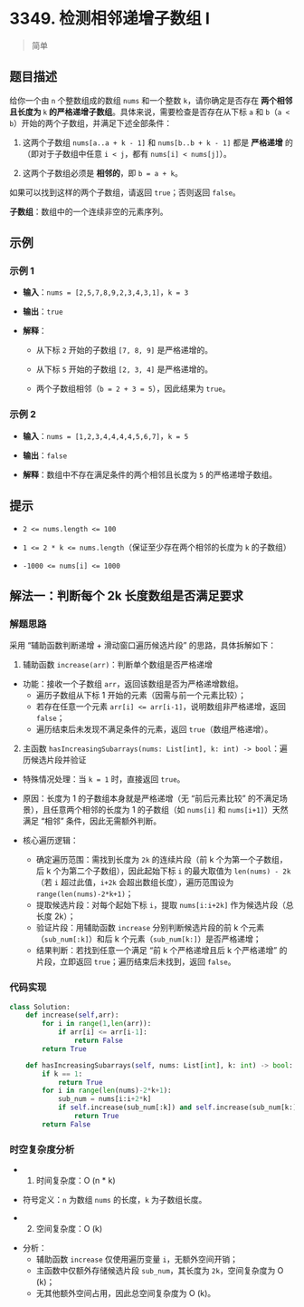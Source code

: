 # 3349. 检测相邻递增子数组 I
> 简单
## 题目描述

给你一个由 `n` 个整数组成的数组 `nums` 和一个整数 `k`，请你确定是否存在 **两个相邻且长度为&#x20;**`k`**&#x20;的严格递增子数组**。具体来说，需要检查是否存在从下标 `a` 和 `b`（`a < b`）开始的两个子数组，并满足下述全部条件：



1. 这两个子数组 `nums[a..a + k - 1]` 和 `nums[b..b + k - 1]` 都是 **严格递增** 的（即对于子数组中任意 `i < j`，都有 `nums[i] < nums[j]`）。

2. 这两个子数组必须是 **相邻的**，即 `b = a + k`。

如果可以找到这样的两个子数组，请返回 `true`；否则返回 `false`。

**子数组**：数组中的一个连续非空的元素序列。

## 示例

### 示例 1



* **输入**：`nums = [2,5,7,8,9,2,3,4,3,1]`，`k = 3`

* **输出**：`true`

* **解释**：


  * 从下标 `2` 开始的子数组 `[7, 8, 9]` 是严格递增的。

  * 从下标 `5` 开始的子数组 `[2, 3, 4]` 是严格递增的。

  * 两个子数组相邻（`b = 2 + 3 = 5`），因此结果为 `true`。

### 示例 2



* **输入**：`nums = [1,2,3,4,4,4,4,5,6,7]`，`k = 5`

* **输出**：`false`

* **解释**：数组中不存在满足条件的两个相邻且长度为 `5` 的严格递增子数组。

## 提示



* `2 <= nums.length <= 100`

* `1 <= 2 * k <= nums.length`（保证至少存在两个相邻的长度为 `k` 的子数组）

* `-1000 <= nums[i] <= 1000`

## 解法一：判断每个 2k 长度数组是否满足要求
### 解题思路

采用 “辅助函数判断递增 + 滑动窗口遍历候选片段” 的思路，具体拆解如下：

1. 辅助函数 `increase(arr)`：判断单个数组是否严格递增
- 功能：接收一个子数组 `arr`，返回该数组是否为严格递增数组。
  - 遍历子数组从下标 1 开始的元素（因需与前一个元素比较）；
  - 若存在任意一个元素 `arr[i] <= arr[i-1]`，说明数组非严格递增，返回 `false`；
  - 遍历结束后未发现不满足条件的元素，返回 `true`（数组严格递增）。

2. 主函数 `hasIncreasingSubarrays(nums: List[int], k: int) -> bool`：遍历候选片段并验证

- 特殊情况处理：当 `k = 1` 时，直接返回 `true`。
 - 原因：长度为 1 的子数组本身就是严格递增（无 “前后元素比较” 的不满足场景），且任意两个相邻的长度为 1 的子数组（如 `nums[i]` 和 `nums[i+1]`）天然满足 “相邻” 条件，因此无需额外判断。

- 核心遍历逻辑：
  - 确定遍历范围：需找到长度为 `2k` 的连续片段（前 k 个为第一个子数组，后 k 个为第二个子数组），因此起始下标 `i` 的最大取值为 `len(nums) - 2k`（若 `i` 超过此值，`i+2k` 会超出数组长度），遍历范围设为 `range(len(nums)-2*k+1)`；
  - 提取候选片段：对每个起始下标 `i`，提取 `nums[i:i+2k]` 作为候选片段（总长度 2k）；
  - 验证片段：用辅助函数 `increase` 分别判断候选片段的前 k 个元素（`sub_num[:k]`）和后 k 个元素（`sub_num[k:]`）是否严格递增；
  - 结果判断：若找到任意一个满足 “前 k 个严格递增且后 k 个严格递增” 的片段，立即返回 `true`；遍历结束后未找到，返回 `false`。

### 代码实现
```python
class Solution:
    def increase(self,arr):
        for i in range(1,len(arr)):
            if arr[i] <= arr[i-1]:
                return False
        return True

    def hasIncreasingSubarrays(self, nums: List[int], k: int) -> bool:
        if k == 1:
            return True
        for i in range(len(nums)-2*k+1):
            sub_num = nums[i:i+2*k]
            if self.increase(sub_num[:k]) and self.increase(sub_num[k:]):
                return True
        return False
```

### 时空复杂度分析

- 1. 时间复杂度：O (n \* k)

* 符号定义：`n` 为数组 `nums` 的长度，`k` 为子数组长度。

- 2. 空间复杂度：O (k)

* 分析：
  * 辅助函数 `increase` 仅使用遍历变量 `i`，无额外空间开销；
  * 主函数中仅额外存储候选片段 `sub_num`，其长度为 `2k`，空间复杂度为 O (k)；
  * 无其他额外空间占用，因此总空间复杂度为 O (k)。
